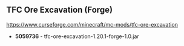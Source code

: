 ## TFC Ore Excavation (Forge)
https://www.curseforge.com/minecraft/mc-mods/tfc-ore-excavation

- **5059736** - tfc-ore-excavation-1.20.1-forge-1.0.jar
